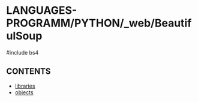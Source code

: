 # LANGUAGES-PROGRAMM/PYTHON/_web/BeautifulSoup
\#include bs4

## CONTENTS  
*	[libraries](libraries.md)  
*	[objects](objects.md)  






















